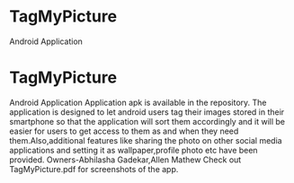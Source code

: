 # TagMyPicture
Android Application
# TagMyPicture
Android Application
Application apk is available in the repository.
The application is designed to let android users tag their images stored in their smartphone so that the application will sort them accordingly and it will be easier for users to get access to them as and when they need them.Also,additional features like sharing the photo on other social media applications and setting it as wallpaper,profile photo etc have been provided.
Owners-Abhilasha Gadekar,Allen Mathew
 Check out TagMyPicture.pdf for screenshots of the app.

